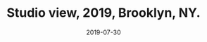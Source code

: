 ---
layout: allprojectdetail
title:  Studio view, 2019, Brooklyn, NY. 
type: image
date:   2019-07-30
image: Taeyoon_Choi_Edges_2019_201907_taeyoonstudiovisit_30.jpg
meta: Photo by Joe Swide
orientation:
alt-text: "Studio view of paintings, showing the edge of canvases. White gesso drip naturally on top of blue masking tapes."
categories: all-paintings
 
---